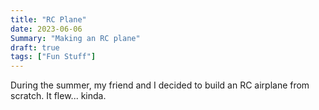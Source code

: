 ```yaml
---
title: "RC Plane"
date: 2023-06-06
Summary: "Making an RC plane"
draft: true
tags: ["Fun Stuff"]
---
```


During the summer, my friend and I decided to build an RC airplane from scratch. It flew... kinda.